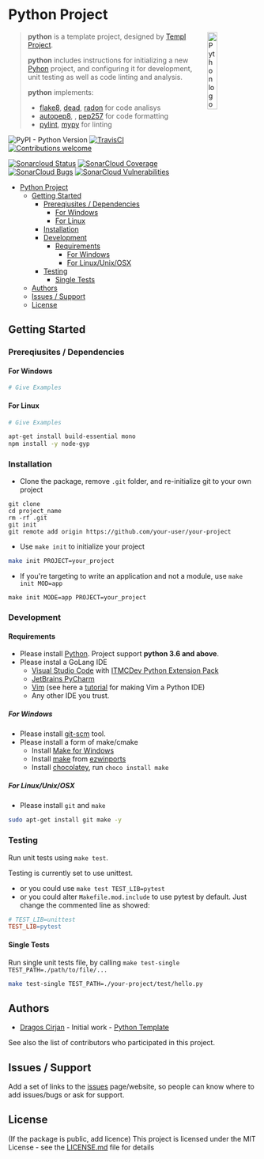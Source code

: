 # Python Project

<img alt="Python logo" src="https://github.com/templ-project/python/blob/master/python_logo.png?raw=true" width="20%" align="right" />

> **python** is a template project, designed by [Templ Project](http://templ-project.github.io).
>
> **python** includes instructions for initializing a new [Pyhon](https://python.org) project, and configuring it for
> development, unit testing as well as code linting and analysis.
>
> **python** implements:
>
> - [flake8](https://gitlab.com/pycqa/flake8), [dead](https://github.com/asottile/dead), [radon](https://github.com/yunojuno/pre-commit-xenon) for code analisys
> - [autopep8](https://github.com/hhatto/autopep8), , [pep257](https://github.com/FalconSocial/pre-commit-mirrors-pep257) for code formatting
> - [pylint](https://github.com/PyCQA/pylint), [mypy](https://github.com/pre-commit/mirrors-mypy) for linting


![PyPI - Python Version](https://img.shields.io/pypi/pyversions/3)
[![TravisCI](https://travis-ci.org/templ-project/go.svg?branch=master)](https://travis-ci.org/templ-project/go)
[![Contributions welcome](https://img.shields.io/badge/contributions-welcome-brightgreen.svg?style=flat)](https://github.com/templ-project/go/issues)

<!-- [![CircleCI](https://circleci.com/gh/templ-project/go.svg?style=shield)](https://circleci.com/gh/templ-project/go) -->

[![Sonarcloud Status](https://sonarcloud.io/api/project_badges/measure?project=templ-project_python&metric=alert_status)](https://sonarcloud.io/dashboard?id=templ-project_python)
[![SonarCloud Coverage](https://sonarcloud.io/api/project_badges/measure?project=templ-project_python&metric=coverage)](https://sonarcloud.io/component_measures/metric/coverage/list?id=templ-project_python)
[![SonarCloud Bugs](https://sonarcloud.io/api/project_badges/measure?project=templ-project_python&metric=bugs)](https://sonarcloud.io/component_measures/metric/reliability_rating/list?id=templ-project_python)
[![SonarCloud Vulnerabilities](https://sonarcloud.io/api/project_badges/measure?project=templ-project_python&metric=vulnerabilities)](https://sonarcloud.io/component_measures/metric/security_rating/list?id=templ-project_python)

<!--
[![Donate to this project using Patreon](https://img.shields.io/badge/patreon-donate-yellow.svg)](https://patreon.com/dragoscirjan)
[![Donate to this project using Paypal](https://img.shields.io/badge/paypal-donate-yellow.svg)](https://www.paypal.com/cgi-bin/webscr?cmd=_s-xclick&hosted_button_id=UMMN8JPLVAUR4&source=url)
[![Donate to this project using Flattr](https://img.shields.io/badge/flattr-donate-yellow.svg)](https://flattr.com/profile/balupton)
[![Donate to this project using Liberapay](https://img.shields.io/badge/liberapay-donate-yellow.svg)](https://liberapay.com/dragoscirjan)
[![Donate to this project using Thanks App](https://img.shields.io/badge/thanksapp-donate-yellow.svg)](https://givethanks.app/donate/npm/badges)
[![Donate to this project using Boost Lab](https://img.shields.io/badge/boostlab-donate-yellow.svg)](https://boost-lab.app/dragoscirjan/badges)
[![Donate to this project using Buy Me A Coffee](https://img.shields.io/badge/buy%20me%20a%20coffee-donate-yellow.svg)](https://buymeacoffee.com/balupton)
[![Donate to this project using Open Collective](https://img.shields.io/badge/open%20collective-donate-yellow.svg)](https://opencollective.com/dragoscirjan)
[![Donate to this project using Cryptocurrency](https://img.shields.io/badge/crypto-donate-yellow.svg)](https://dragoscirjan.me/crypto)
[![Donate to this project using Paypal](https://img.shields.io/badge/paypal-donate-yellow.svg)](https://dragoscirjan.me/paypal)
[![Buy an item on our wishlist for us](https://img.shields.io/badge/wishlist-donate-yellow.svg)](https://dragoscirjan.me/wishlist)
-->

<!-- TOC -->

- [Python Project](#python-project)
  - [Getting Started](#getting-started)
    - [Prereqiusites / Dependencies](#prereqiusites--dependencies)
      - [For Windows](#for-windows)
      - [For Linux](#for-linux)
    - [Installation](#installation)
    - [Development](#development)
      - [Requirements](#requirements)
        - [For Windows](#for-windows-1)
        - [For Linux/Unix/OSX](#for-linuxunixosx)
    - [Testing](#testing)
      - [Single Tests](#single-tests)
  - [Authors](#authors)
  - [Issues / Support](#issues--support)
  - [License](#license)

<!-- /TOC -->

## Getting Started

### Prereqiusites / Dependencies

#### For Windows

```powershell
# Give Examples
```

#### For Linux

```bash
# Give Examples

apt-get install build-essential mono
npm install -y node-gyp
```

### Installation

- Clone the package, remove `.git` folder, and re-initialize git to your own project

```
git clone 
cd project_name
rm -rf .git
git init
git remote add origin https://github.com/your-user/your-project
```

- Use `make init` to initialize your project

```bash
make init PROJECT=your_project
```

- If you're targeting to write an application and not a module, use `make init MOD=app`

```
make init MODE=app PROJECT=your_project
```

### Development

#### Requirements

- Please install [Python](https://python.org). Project support **python 3.6 and above**.
- Please instal a GoLang IDE
  - [Visual Studio Code](https://code.visualstudio.com/) with [ITMCDev Python Extension Pack](https://marketplace.visualstudio.com/items?itemName=itmcdev.python-extension-pack)
  - [JetBrains PyCharm](https://www.jetbrains.com/pycharm/)
  - [Vim](https://www.vim.org/) (see here a [tutorial](https://www.fullstackpython.com/vim.html) for making Vim a Python IDE)
  - Any other IDE you trust.

##### For Windows

- Please install [git-scm](https://git-scm.com/download/win) tool.
- Please install a form of make/cmake
  - Install [Make for Windows](http://gnuwin32.sourceforge.net/packages/make.htm)
  - Install [make](https://sourceforge.net/projects/ezwinports/files/) from [ezwinports](https://sourceforge.net/projects/ezwinports/files/)
  - Install [chocolatey](https://chocolatey.org/), run `choco install make`
  <!-- - Install [Visual Studio Community](https://visualstudio.microsoft.com/vs/community/)
    - You will find it under `C:\Program Files (x86)\Microsoft Visual Studio\2019\Community\VC\Tools\MSVC\14.25.28610\bin\Hostx64` -->

##### For Linux/Unix/OSX

- Please install `git` and `make`

```bash
sudo apt-get install git make -y
```

### Testing

Run unit tests using `make test`.

Testing is currently set to use unittest.

- or you could use `make test TEST_LIB=pytest`
- or you could alter `Makefile.mod.include` to use pytest by default. Just change the commented line as showed:

```makefile
# TEST_LIB=unittest
TEST_LIB=pytest
```

#### Single Tests

Run single unit tests file, by calling `make test-single TEST_PATH=./path/to/file/...`

```bash
make test-single TEST_PATH=./your-project/test/hello.py
```

## Authors

- [Dragos Cirjan](mailto:dragos.cirjan@gmail.com) - Initial work - [Python Template](/templ-project/python)

See also the list of contributors who participated in this project.

## Issues / Support

Add a set of links to the [issues](/templ-project/python/issues) page/website, so people can know where to add issues/bugs or ask for support.

## License

(If the package is public, add licence)
This project is licensed under the MIT License - see the [LICENSE.md](LICENSE.md) file for details
